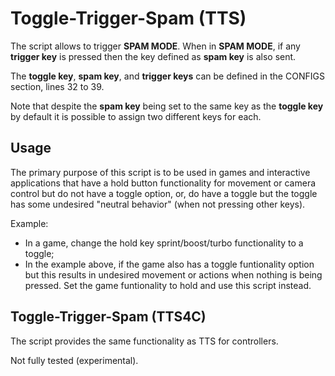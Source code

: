 # Toggle-Trigger-Spam (TTS)

The script allows to trigger <b>SPAM MODE</b>.
When in <b>SPAM MODE</b>, if any <b>trigger key</b> is pressed then the key defined as <b>spam key</b> is also sent.

The <b>toggle key</b>, <b>spam key</b>, and <b>trigger keys</b> can be defined in the CONFIGS section, lines 32 to 39.

Note that despite the <b>spam key</b> being set to the same key as the <b>toggle key</b> by default it is possible to assign two different keys for each.


## Usage

The primary purpose of this script is to be used in games and interactive applications that have a hold button functionality for movement or camera control but do not have a toggle option, or, do have a toggle but the toggle has some undesired "neutral behavior" (when not pressing other keys).

Example:
- In a game, change the hold key sprint/boost/turbo functionality to a toggle;
- In the example above, if the game also has a toggle funtionality option but this results in undesired movement or actions when nothing is being pressed. Set the game funtionality to hold and use this script instead.


## Toggle-Trigger-Spam (TTS4C)

The script provides the same functionality as TTS for controllers.

Not fully tested (experimental).

